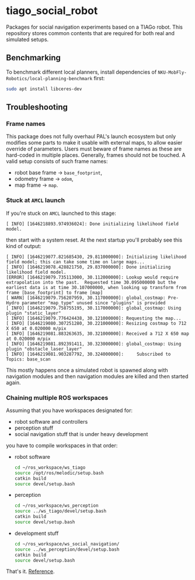 # tiago_social_robot

Packages for social navigation experiments based on a TIAGo robot. This repository stores common contents that are required for both real and simulated setups.

## Benchmarking

To benchmark different local planners, install dependencies of `NKU-MobFly-Robotics/local-planning-benchmark` first:

```bash
sudo apt install libceres-dev
```

## Troubleshooting

### Frame names

This package does not fully overhaul PAL's launch ecosystem but only modifies some parts to make it usable with external maps, to allow easier override of parameters.
Users must beware of frame names as these are hard-coded in multiple places.
Generally, frames should not be touched. A valid setup consists of such frame names:

- robot base frame -> `base_footprint`,
- odometry frame -> `odom`,
- map frame -> `map`.

### Stuck at `AMCL` launch

If you're stuck on `AMCL` launched to this stage:

```console
[ INFO] [1646218893.974936024]: Done initializing likelihood field model.
```

then start with a system reset. At the next startup you'll probably see this kind of output:

```console
[ INFO] [1646219077.821685430, 29.811000000]: Initializing likelihood field model; this can take some time on large maps...
[ INFO] [1646219078.428821750, 29.837000000]: Done initializing likelihood field model.
[ERROR] [1646219079.735113000, 30.112000000]: Lookup would require extrapolation into the past.  Requested time 30.095000000 but the earliest data is at time 30.107000000, when looking up transform from frame [base_footprint] to frame [map]
[ WARN] [1646219079.756207959, 30.117000000]: global_costmap: Pre-Hydro parameter "map_type" unused since "plugins" is provided
[ INFO] [1646219079.758755195, 30.117000000]: global_costmap: Using plugin "static_layer"
[ INFO] [1646219079.776424438, 30.121000000]: Requesting the map...
[ INFO] [1646219080.307251280, 30.221000000]: Resizing costmap to 712 X 650 at 0.020000 m/pix
[ INFO] [1646219081.883263635, 30.321000000]: Received a 712 X 650 map at 0.020000 m/pix
[ INFO] [1646219081.892391411, 30.323000000]: global_costmap: Using plugin "obstacle_laser_layer"
[ INFO] [1646219081.903287792, 30.324000000]:     Subscribed to Topics: base_scan
```

This mostly happens once a simulated robot is spawned along with navigation modules and then navigation modules are killed and then started again.

### Chaining multiple ROS workspaces

Assuming that you have workspaces designated for:

- robot software and controllers
- perception stuff
- social navigation stuff that is under heavy development

you have to compile workspaces in that order:

- robot software

  ```bash
  cd ~/ros_workspace/ws_tiago
  source /opt/ros/melodic/setup.bash
  catkin build
  source devel/setup.bash
  ```

- perception

  ```bash
  cd ~/ros_workspace/ws_perception
  source ../ws_tiago/devel/setup.bash
  catkin build
  source devel/setup.bash
  ```

- development stuff

  ```bash
  cd ~/ros_workspace/ws_social_navigation/
  source ../ws_perception/devel/setup.bash
  catkin build
  source devel/setup.bash
  ```

That's it. [Reference](http://wiki.ros.org/catkin/Tutorials/workspace_overlaying).
